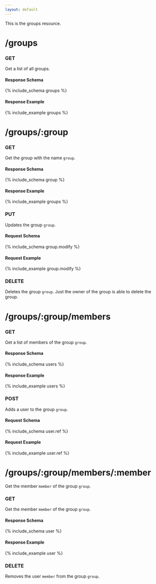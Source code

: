 ```yaml
---
layout: default
---
```


This is the groups resource.

# /groups #
### GET
Get a list of all groups.
#### Response Schema
{% include_schema groups %}
#### Response Example
{% include_example groups %}

# /groups/:group
### GET
Get the group with the name `group`.
#### Response Schema
{% include_schema group %}
#### Response Example
{% include_example groups %}

### PUT
Updates the group `group`.
#### Request Schema
{% include_schema group.modify %}
#### Request Example
{% include_example group.modify %}

### DELETE
Deletes the group `group`. Just the owner of the group is able to delete the group.

# /groups/:group/members
### GET
Get a list of members of the group `group`.
#### Response Schema
{% include_schema users %}
#### Response Example
{% include_example users %}

### POST
Adds a user to the group `group`.
#### Request Schema
{% include_schema user.ref %}
#### Request Example
{% include_example user.ref %}


# /groups/:group/members/:member
Get the member `member` of the group `group`.
### GET
Get the member `member` of the group `group`.
#### Response Schema
{% include_schema user %}
#### Response Example
{% include_example user %}

### DELETE
Removes the user `member` from the group `group`.

